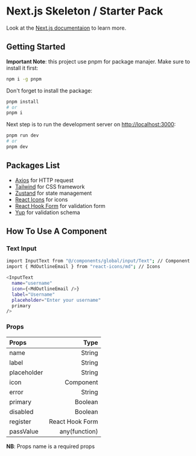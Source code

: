 # Next.js Skeleton / Starter Pack

Look at the [Next.js documentaion](https://nextjs.org/) to learn more.

## Getting Started

**Important Note**: this project use pnpm for package manajer. Make sure to install it first:

```bash
npm i -g pnpm
```

Don't forget to install the package:

```bash
pnpm install
# or
pnpm i
```

Next step is to run the development server on [http://localhost:3000](http://localhost:3000):

```bash
pnpm run dev
# or
pnpm dev
```

## Packages List

- [Axios](https://axios-http.com/) for HTTP request
- [Tailwind](https://tailwindcss.com/) for CSS framework
- [Zustand](https://zustand-demo.pmnd.rs/) for state management
- [React Icons](https://react-icons.github.io/react-icons/) for icons
- [React Hook Form](https://react-hook-form.com/) for validation form
- [Yup](https://www.npmjs.com/package/yup) for validation schema

## How To Use A Component

### Text Input

```bash
import InputText from "@/components/global/input/Text"; // Component
import { MdOutlineEmail } from "react-icons/md"; // Icons

<InputText
  name="username"
  icon={<MdOutlineEmail />}
  label="Username"
  placeholder="Enter your username"
  primary
/>
```

### Props

| Props       |            Type |
| :---------- | --------------: |
| name        |          String |
| label       |          String |
| placeholder |          String |
| icon        |       Component |
| error       |          String |
| primary     |         Boolean |
| disabled    |         Boolean |
| register    | React Hook Form |
| passValue   |   any(function) |

**NB**: Props name is a required props

